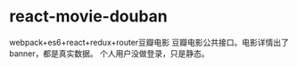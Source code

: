 # react-movie-douban
webpack+es6+react+redux+router豆瓣电影
豆瓣电影公共接口。电影详情出了banner，都是真实数据。
个人用户没做登录，只是静态。
